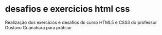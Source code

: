 # desafios e exercicios html css
 Realização dos exercícios e desafios do curso HTML5 e CSS3 do professor Gustavo Guanabara para práticar
